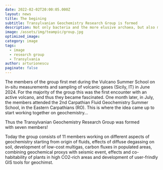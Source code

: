 ```yaml
---
date: 2022-02-02T20:00:05.000Z
layout: news
title: The begining
subtitle: Transylvanian Geochemistry Research Group is formed
description: Not only bacteria and the more elusive archaea, but also microscopic fungi and algae are key characters in the coevolution of Life and Earth
image: /assets/img/teampic/group.jpg
optimized_image:
category: image
tags:
  - image
  - research group
  - Transylvania
author: arturionescu
paginate: false
---
```


The members of the group first met during the Vulcano Summer School on in-situ measurements and sampling of volcanic gases (Sicily, IT) in June 2024. For the majority of the group this was the first encounter with an active volcano, and thus they became fascinated. One month later, in July, the members attended the 2nd Carpathian Fluid Geochemistry Summer School, in the Eastern Carpathians (RO). This is where the idea came up to start working together on geochemistry... 

Thus the Transylvanian Geochemistry Research Group was formed with seven members!

Today the group consists of 11 members working on different aspects of geochemistry starting from origin of fluids, effects of diffuse degassing on soil, development of low-cost multigas, carbon fluxes in populated areas, combining geochemical proxys with seismic event, effects and co-habitability of plants in high CO2-rich areas and development of user-frindly GIS tools for geochimst.  